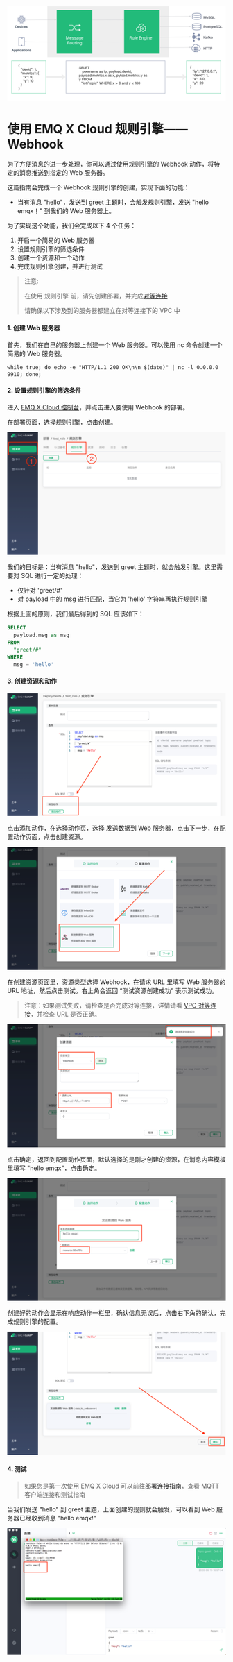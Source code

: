 ![Webhook](../_assets/deployments/rule_engine/web_hook.jpg)

# 使用 EMQ X Cloud 规则引擎——Webhook

为了方便消息的进一步处理，你可以通过使用规则引擎的 Webhook 动作，将特定的消息推送到指定的 Web 服务器。

这篇指南会完成一个 Webhook 规则引擎的创建，实现下面的功能：

- 当有消息 "hello"，发送到 greet 主题时，会触发规则引擎，发送 "hello emqx！" 到我们的 Web 服务器上。



为了实现这个功能，我们会完成以下 4 个任务：

1. 开启一个简易的 Web 服务器
2. 设置规则引擎的筛选条件
3. 创建一个资源和一个动作
4. 完成规则引擎创建，并进行测试

>注意:
>
>在使用 规则引擎 前，请先创建部署，并完成[对等连接](../deployments/vpc_peering.md)
>
>请确保以下涉及到的服务器都建立在对等连接下的 VPC 中


#### 1. 创建 Web 服务器

首先，我们在自己的服务器上创建一个 Web 服务器。可以使用 nc 命令创建一个简易的 Web 服务器。

```shell
while true; do echo -e "HTTP/1.1 200 OK\n\n $(date)" | nc -l 0.0.0.0 9910; done;
```


#### 2. 设置规则引擎的筛选条件

进入 [EMQ X Cloud 控制台](https://cloud.emqx.io/console/)，并点击进入要使用 Webhook 的部署。

在部署页面，选择规则引擎，点击创建。

![规则引擎页](../_assets/deployments/rule_engine/view_rule_engine.png)

我们的目标是：当有消息 "hello"，发送到 greet 主题时，就会触发引擎。这里需要对 SQL 进行一定的处理：

* 仅针对 'greet/#'
* 对 payload 中的 msg 进行匹配，当它为 'hello' 字符串再执行规则引擎

根据上面的原则，我们最后得到的 SQL 应该如下：

```sql
SELECT
  payload.msg as msg
FROM
  "greet/#"
WHERE
  msg = 'hello'
```


#### 3. 创建资源和动作

![添加动作](../_assets/deployments/rule_engine/add_webhook_action01.png)

点击添加动作，在选择动作页，选择 发送数据到 Web 服务器，点击下一步，在配置动作页面，点击创建资源。

![选择发送到 Web 服务器](../_assets/deployments/rule_engine/add_webhook_action02.png)



在创建资源页面里，资源类型选择 Webhook，在请求 URL 里填写 Web 服务器的 URL 地址，然后点击测试。右上角会返回 “测试资源创建成功” 表示测试成功。

>注意：如果测试失败，请检查是否完成对等连接，详情请看 [VPC 对等连接](../deployments/vpc_peering.md)，并检查 URL 是否正确。



![创建资源](../_assets/deployments/rule_engine/add_webhook_action04.png)

点击确定，返回到配置动作页面，默认选择的是刚才创建的资源，在消息内容模板里填写 "hello emqx"，点击确定。

![配置动作](../_assets/deployments/rule_engine/add_webhook_action05.png)

创建好的动作会显示在响应动作一栏里，确认信息无误后，点击右下角的确认，完成规则引擎的配置。

![完成规则引擎配置](../_assets/deployments/rule_engine/add_webhook_action06.png)



#### 4. 测试

>如果您是第一次使用 EMQ X Cloud 可以前往[部署连接指南](../deployments/connections.md)，查看 MQTT 客户端连接和测试指南

当我们发送 "hello" 到 greet 主题，上面创建的规则就会触发，可以看到 Web 服务器已经收到消息 "hello emqx!"

![Web 服务器收到消息](../_assets/deployments/rule_engine/add_webhook_action07.png)